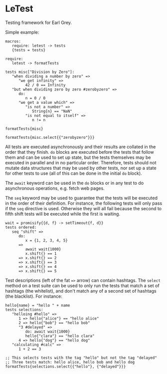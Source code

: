 
LeTest
======

Testing framework for Earl Grey.

Simple example:

    macros:
       require: letest -> tests
       {tests = tests}

    require:
       letest -> formatTests

    tests misc["Division by Zero"]:
       "when dividing a number by zero" =>
          "we get infinity" =>
             42 / 0 == Infinity
       "but when dividing zero by zero #zerobyzero" =>
          do:
             n = 0 / 0
          "we get a value which" =>
             "is not a number" =>
                String{n} == "NaN"
             "is not equal to itself" =>
                n != n

    formatTests{misc}

    formatTests{misc.select{{"zerobyzero"}}}

All tests are executed asynchronously and their results are collated
in the order that they finish. `do` blocks are executed before the
tests that follow them and can be used to set up state, but the tests
themselves may be executed in parallel and in no particular
order. Therefore, tests should not mutate data structures that may be
used by other tests, nor set up a state for other tests to use (all of
this can be done in the initial `do` block).

The `await` keyword can be used in the `do` blocks or in any test to
do asynchronous operations, e.g. fetch web pages.

The `seq` keyword may be used to guarantee that the tests will be
executed in the order of their definition. For instance, the following
tests will only pass if the `seq` directive is used. Otherwise
they will all fail because the second to fifth shift tests will be
executed while the first is waiting.

    wait = promisify{{d, f} -> setTimeout{f, d}}
    tests ordered:
       seq "shift" =>
          do:
             x = {1, 2, 3, 4, 5}
          =>
             await wait{1000}
             x.shift{} == 1
          => x.shift{} == 2
          => x.shift{} == 3
          => x.shift{} == 4
          => x.shift{} == 5

Test descriptions (left of the fat `=>` arrow) can contain
hashtags. The `select` method on a test suite can be used to only run
the tests that match a set of hashtags (the whitelist), and don't
match any of a second set of hashtags (the blacklist). For instance:

    hello{name} = "hello " + name
    tests selections:
       "helloing #hello" =>
          1 => hello{"alice"} == "hello alice"
          2 => hello{"bob"} == "hello bob"
          "3 #delayed" =>
             do: await wait{1000}
             hello{"clara"} == "hello clara"
          4 => hello{"dog"} == "hello dog"
       "calculating #calc" =>
          1 + 2 == 3

    ;; This selects tests with the tag "hello" but not the tag "delayed"
    ;; Three tests match: hello alice, hello bob and hello dog
    formatTests{selections.select{{"hello"}, {"delayed"}}}

